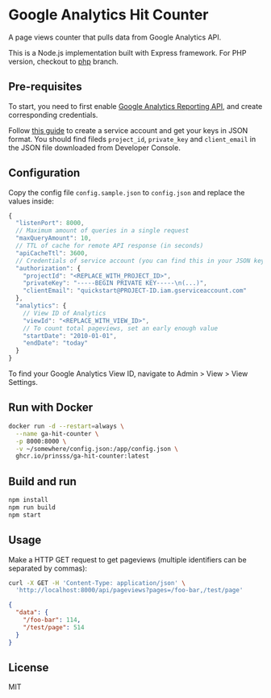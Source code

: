 # Google Analytics Hit Counter

A page views counter that pulls data from Google Analytics API.

This is a Node.js implementation built with Express framework. For PHP version, checkout to [php](https://github.com/printempw/google-analytics-hit-counter/tree/php) branch.

## Pre-requisites

To start, you need to first enable [Google Analytics Reporting API](https://developers.google.com/analytics/devguides/reporting/core/v4), and create corresponding credentials.

Follow [this guide](https://developers.google.com/analytics/devguides/reporting/core/v4/quickstart/service-py#1_enable_the_api) to create a service account and get your keys in JSON format. You should find fileds `project_id`, `private_key` and `client_email` in the JSON file downloaded from Developer Console.

## Configuration

Copy the config file `config.sample.json` to `config.json` and replace the values inside:

```js
{
  "listenPort": 8000,
  // Maximum amount of queries in a single request
  "maxQueryAmount": 10,
  // TTL of cache for remote API response (in seconds)
  "apiCacheTtl": 3600,
  // Credentials of service account (you can find this in your JSON key file)
  "authorization": {
    "projectId": "<REPLACE_WITH_PROJECT_ID>",
    "privateKey": "-----BEGIN PRIVATE KEY-----\n(...)",
    "clientEmail": "quickstart@PROJECT-ID.iam.gserviceaccount.com"
  },
  "analytics": {
    // View ID of Analytics
    "viewId": "<REPLACE_WITH_VIEW_ID>",
    // To count total pageviews, set an early enough value
    "startDate": "2010-01-01",
    "endDate": "today"
  }
}
```

To find your Google Analytics View ID, navigate to Admin > View > View Settings.

## Run with Docker

```bash
docker run -d --restart=always \
  --name ga-hit-counter \
  -p 8000:8000 \
  -v ~/somewhere/config.json:/app/config.json \
  ghcr.io/prinsss/ga-hit-counter:latest
```

## Build and run

```bash
npm install
npm run build
npm start
```

## Usage

Make a HTTP GET request to get pageviews (multiple identifiers can be separated by commas):

```bash
curl -X GET -H 'Content-Type: application/json' \
  'http://localhost:8000/api/pageviews?pages=/foo-bar,/test/page'
```

```json
{
  "data": {
    "/foo-bar": 114,
    "/test/page": 514
  }
}
```

## License

MIT
